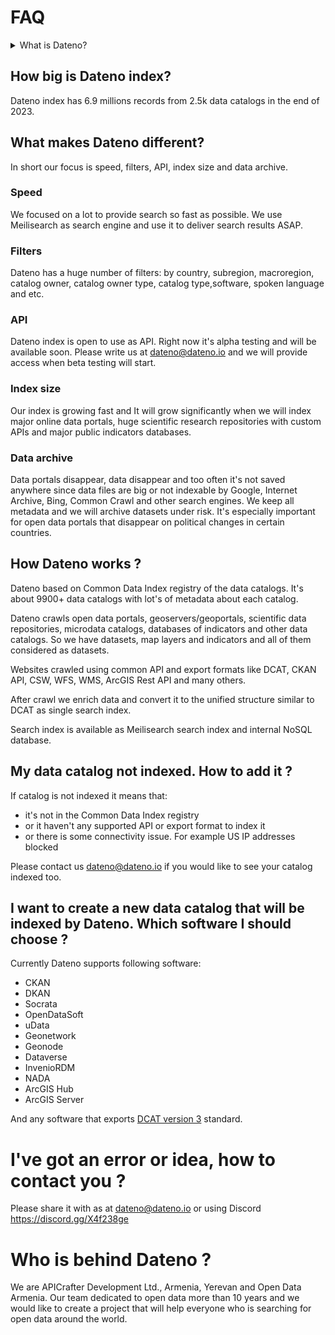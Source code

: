 # FAQ

 
<details>
<summary>What is Dateno?</summary>

Dateno is a dataset search engine. It's intended to help researchers, analysts, developers, journalists and everyone else to find relevant data.

Dateno is ready for your everyday data search.

</details>


## How big is Dateno index?

Dateno index has 6.9 millions records from 2.5k data catalogs in the end of 2023. 


## What makes Dateno different?

In short our focus is speed, filters, API, index size and data archive. 

### Speed
We focused on a lot to provide search so fast as possible. We use Meilisearch as search engine and use it to deliver search results ASAP. 

### Filters
Dateno has a huge number of filters: by country, subregion, macroregion, catalog owner, catalog owner type, catalog type,software, spoken language and etc. 

### API

Dateno index is open to use as API. Right now it's alpha testing and will be available soon. Please write us at dateno@dateno.io and we will provide access when beta testing will start.

### Index size

Our index is growing fast and It will grow significantly when we will index major online data portals, huge scientific research repositories with custom APIs and major public indicators databases. 

### Data archive

Data portals disappear, data disappear and too often it's not saved anywhere since data files are big or not indexable by Google, Internet Archive, Bing, Common Crawl and other search engines. We keep all metadata and we will archive datasets under risk. It's especially important for open data portals that disappear on political changes in certain countries.

## How Dateno works ?

Dateno based on Common Data Index registry of the data catalogs. It's about 9900+ data catalogs with lot's of metadata about each catalog. 

Dateno crawls open data portals, geoservers/geoportals, scientific data repositories, microdata catalogs, databases of indicators and other data catalogs. So we have datasets, map layers and indicators and all of them considered as datasets.

Websites crawled using common API and export formats like DCAT, CKAN API, CSW, WFS, WMS, ArcGIS Rest API and many others. 

After crawl we enrich data and convert it to the unified structure similar to DCAT as single search index. 

Search index is available as Meilisearch search index and internal  NoSQL database. 

## My data catalog not indexed. How to add it ?

If catalog is not indexed it means that:
- it's not in the Common Data Index registry
- or it haven't any supported API or export format to index it
- or there is some connectivity issue. For example US IP addresses blocked

Please contact us dateno@dateno.io if you would like to see your catalog indexed too.

## I want to create a new data catalog that will be indexed by Dateno. Which software I should choose ?

Currently Dateno supports following software:
- CKAN
- DKAN
- Socrata
- OpenDataSoft
- uData
- Geonetwork
- Geonode
- Dataverse
- InvenioRDM
- NADA
- ArcGIS Hub
- ArcGIS Server

And any software that exports [DCAT version 3](https://www.w3.org/TR/vocab-dcat-3/) standard.


# I've got an error or idea, how to contact you ?

Please share it with as at dateno@dateno.io or using Discord https://discord.gg/X4f238ge

# Who is behind Dateno ?

We are APICrafter Development Ltd., Armenia, Yerevan and Open Data Armenia. Our team dedicated to open data more than 10 years and we would like to create a project that will help everyone who is searching for open data around the world.

